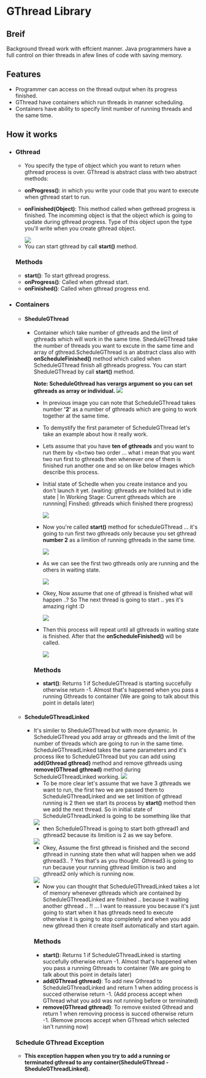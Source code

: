 <h1>
GThread Library
</h1>

<h2>
Breif
</h2>

<p>
Background thread work with effcient manner. Java programmers have a full control on thier threads in afew lines of code with saving memory.
</p>

<h2>
Features
</h2>
		<ul>
			<li>
			Programmer can access on the thread output when its progress finished.
			</li>
			<li>
			GThread have containers which run threads in manner scheduling.
			</li>
      <li>
      Containers have ability to specify limit number of running threads and the same time.
      </li>
		</ul>

<h2>How it works</h2>
	<ul>
		<li>
		<h3>Gthread</h3>
		<ul>
			<li>
				You specify the type of object which you want to return when gthread process is over.
				GThread is abstract class with two abstract methods: </li><li>
        
<b>onProgress()</b>: in which you write your code that you want to execute when gthread start to run.</li><li>
        
<b>onFinished(Object)</B>: This method called when gethread progress is finished. The incomming object is that the object which is going to update during gthread progress.
                                   Type of this object upon the type you'll write when you create gthread object.</li>
                                   
 <img src = "https://i.imgur.com/S9KCsB3.png"/>
 
<li>You can start gthread by call <b>start()</b> method.</li>
</ul>
<h3>Methods</h3>
<ul>
<li>
<b>start()</b>: To start gthread progress.
</li>
<li>
<b>onProgress()</b>: Called when gthread start.
</li>
<li>
<b>onFinished()</b>: Called when gthread progress end.
</li>
</ul>
</li>
     <li>
     <h3>Containers</h3>
     <ul>
     <li>
     <h4>SheduleGThread</h4>
     <ul>
     <li>
     Container which take number of gthreads and the limit of gthreads which will work in the same time. SheduleGThread take the number of threads you want to excute in the same time and array of gthread.ScheduleGThread is an abstract class also with <b>onScheduleFinished()</b> method which called when ScheduleGThread finish all gthreads progress. You can start SheduleGThread by call <b>start()</b> method.   

<b>Note: ScheduleGthread has verargs argument so you can set gthreads as array or individual.</b>
     <img src="https://i.imgur.com/Cc01G3i.png"/>
     
- In previous image you can note that ScheduleGThread takes number <b>'2'</b> as a number of gthreads which are going to work together at the same time.

- To demystify the first parameter of ScheduleGThread let's take an example about how it really work.

- Lets assume that you have <b>ten of gthreads</b> and you want to run them by <b<two two order</b> ... what i mean that you want two run first to gthreads then whenever one of them is finished run another one and so on like below images which describe this process.

- <p>Initial state of Schedle when you create instance and you don't launch it yet. (waiting: gthreads are holded but in idle state | In Working Stage: Current gthreads which are runnning| Finshed: gthreads which finished there progress)<p>

  

  <img src= "https://i.imgur.com/BR7pnfB.png"/>


- Now you're called <b>start()</b> method for scheduleGThread ... it's going to run first two gthreads only because you set gthread <b>number 2</b> as a limition of running gthreads in the same time.


   <img src= "https://i.imgur.com/ToN7UYe.png"/>


- As we can see the first two gthreads only are running and the others in waiting state.


   <img src= "https://i.imgur.com/NfDPAvJ.png"/>


- Okey, Now assume that one of gthread is finished what will happen ..? So The next thread is going to start .. yes it's amazing right :D 


   <img src= "https://i.imgur.com/mzVeXgM.png"/>


- Then this process will repeat until all gthreads in waiting state is finished. After that the <b>onScheduleFinished()</b> will be called.


   <img src="https://i.imgur.com/QicMb32.png"/>
   
<h3>Methods</h3>
<ul>
<li>
<b>start()</b>: Returns 1 if ScheduleGThread is starting succefully otherwise return -1. Almost that's happened when you pass a running Gthreads to container (We are going to talk about this point in details later)</n>
</li>
</ul>
</li>
</ul>
</li>
<li>


<h4>ScheduleGThreadLinked</h4>

<ul>
<li>
It's similer to SheduleGThread but with more dynamic. In ScheduleGThread you add array or gthreads and the limit of the number of threads which are going to run in the same time. ScheduleGThreadLinked takes the same parameters and it's process like to ScheduleGThread but you can add using <b>add(Gthread gthread)</b> method and remove gthreads using <b>remove(GThread gthread)</b> method during ScheduleGThreadLinked working.


<img src="https://i.imgur.com/YQAkqnN.png"/>

- To be more clear let's assume that we have 3 gthreads we want to run, the first two we are passed them to ScheduleGThreadLinked and we set limition of gthread running is 2 then we start its process by <b>start()</b> method then we add the next thread. So in initial state of ScheduleGThreadLinked is going to be something like that

<img src="https://i.imgur.com/wWYadaJ.png"/>

- then ScheduleGThread is going to start both gthread1 and gthread2 because its limition is 2 as we say before. 

<img src="https://i.imgur.com/Hj552q7.png"/>

- Okey, Assume the first gthread is finished and the second gthread in running state then what will happen when we add gthread3.. ? Yes that's as you thought. Gthread3 is going to run because your running gthread limition is two and gthread2 only which is running now.

<img src="https://i.imgur.com/W0pdl29.png"/>

- Now you can thought that ScheduleGThreadLinked takes a lot of memory whenever gthreads which are contained by ScheduleGThreadLinked are finished .. because it waiting another gthread .. !! ... I want to reassure you because it's just going to start when it has gthreads need to execute otherwise it is going to stop completely and when you add new gthread then it create itself automatically and start again. 
</li>
<h3>Methods</h3>
<ul>
<li>
<b>start()</b>: Returns 1 if ScheduleGThreadLinked is starting succefully otherwise return -1. Almost that's happened when you pass a running Gthreads to container (We are going to talk about this point in details later)</n>
</li>
<li>
<b>add(GThread gthread)</b>: To add new Gthread to ScheduleGThreadLinked and return 1 when adding process is succed otherwise return -1. 
(Add process accept when GThread what you add was not running before or terminated)
</li>
<li>
<b>remove(GThread gthread)</b>: To remove existed Gthread and return 1 when removing process is succed otherwise return -1. 
(Remove proces accept when GThread which selected isn't running now)
</li>
</ul>
</ul>
</ul>
<h3> Schedule GThread Exception </h3>
<ul>
<li>
<b>This exception happen when you try to add a running or terminated gthread to any container(SheduleGThread - SheduleGThreadLinked).</b>
</li>
</ul>

